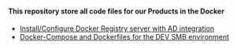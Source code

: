#### This repository store all code files for our Products in the Docker

- [Install/Configure Docker Registry server with AD integration](https://github.com/jamalshahverdiev/docker-apps/tree/master/DockerCodeFiles/dockerNexusRepository)
- [Docker-Compose and Dockerfiles for the DEV SMB environment](https://github.com/jamalshahverdiev/docker-apps/tree/master/DockerCodeFiles/docker-smb)
